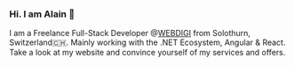 ### Hi. I am Alain 👋

I am a Freelance Full-Stack Developer @[WEBDIGI](https://www.webdigi.ch/) from Solothurn, Switzerland🇨🇭. Mainly working with the .NET Ecosystem, Angular & React. Take a look at my website and convince yourself of my services and offers.
